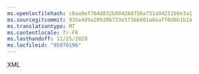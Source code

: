```yaml
---
ms.openlocfilehash: c0aa9ef764d832b80428d756a731a94251b0e3a1
ms.sourcegitcommit: 935e4d9a20928b733e573b6801a6eaff0d0b1b14
ms.translationtype: MT
ms.contentlocale: fr-FR
ms.lasthandoff: 11/25/2020
ms.locfileid: "95970196"
---
```

XML